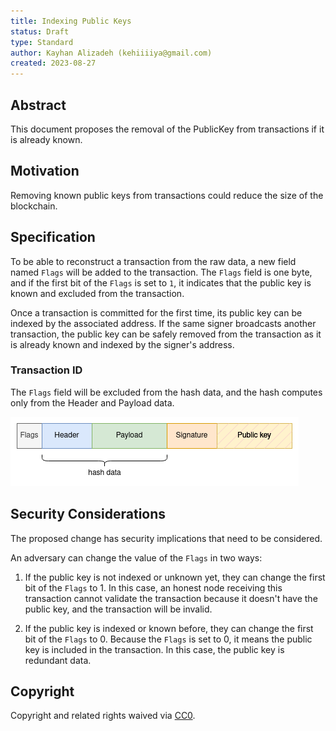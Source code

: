 ```yaml
---
title: Indexing Public Keys 
status: Draft 
type: Standard 
author: Kayhan Alizadeh (kehiiiiya@gmail.com) 
created: 2023-08-27
---
```


## Abstract

This document proposes the removal of the PublicKey from transactions if it is already known.

## Motivation

Removing known public keys from transactions could reduce the size of the blockchain.

## Specification

To be able to reconstruct a transaction from the raw data, a new field named `Flags` will be added to the transaction. The `Flags` field is one byte, and if the first bit of the `Flags` is set to `1`, it indicates that the public key is known and excluded from the transaction.

Once a transaction is committed for the first time, its public key can be indexed by the associated address. If the same signer broadcasts another transaction, the public key can be safely removed from the transaction as it is already known and indexed by the signer's address.

### Transaction ID

The `Flags` field will be excluded from the hash data, and the hash computes only from the Header and Payload data.

![Indexed public key](../assets/pip-0004/indexed-public-key.png)

## Security Considerations

The proposed change has security implications that need to be considered.

An adversary can change the value of the `Flags` in two ways:

1. If the public key is not indexed or unknown yet, they can change the first bit of the `Flags` to 1. In this case, an honest node receiving this transaction cannot validate the transaction because it doesn't have the public key, and the transaction will be invalid.

2. If the public key is indexed or known before, they can change the first bit of the `Flags` to 0. Because the `Flags` is set to 0, it means the public key is included in the transaction. In this case, the public key is redundant data.

## Copyright

Copyright and related rights waived via [CC0](../LICENSE.md).
